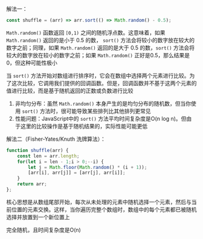 解法一：

```JavaScript
const shuffle = (arr) => arr.sort(() => Math.random() - 0.5);
```

`Math.random()` 函数返回 `[0,1)` 之间的随机浮点数。这意味着，如果 `Math.random()` 返回的是小于 0.5 的数， `sort()` 方法会将较小的数字放在较大的数字之前；同理，如果 `Math.random()` 返回的是大于 0.5 的数，`sort()` 方法会将较大的数字放在较小的数字之前；如果 `Math.random()` 正好是0.5，那么结果是0，但这种可能性极小

当 `sort()` 方法开始对数组进行排序时，它会在数组中选择两个元素进行比较。为了这次比较，它调用我们提供的回调函数。但是，回调函数并不基于这两个元素的值进行比较，而是基于随机返回的正数或负数进行比较

1. 非均匀分布：虽然 `Math.random()` 本身产生的是均匀分布的随机数，但当你使用 `sort()` 方法时，很可能导致某些排列比其他排列更常见
2. 性能问题：JavaScript中的 `sort()` 方法平均时间复杂度是O(n log n)。但由于这里的比较操作是基于随机结果的，实际性能可能更低

解法二（Fisher-Yates/Knuth 洗牌算法）：

```JavaScript
function shuffle(arr) {
    const len = arr.length;
    for(let i = len - 1;i > 0;--i) {
        let j = Math.floor(Math.random() * (i + 1));
        [arr[i], arr[j]] = [arr[j], arr[i]];
    }
    return arr;
};
```

核心思想是从数组尾部开始，每次从未处理的元素中随机选择一个元素，然后与当前位置的元素交换。这样，当你遍历完整个数组时，数组中的每个元素都已被随机选择并放置到一个新位置上

完全随机，且时间复杂度是O(n)



